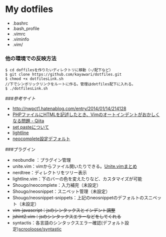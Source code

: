 # My dotfiles
* .bashrc
* .bash_profile
* .vimrc
* .viminfo
* .vim/

### 他の環境での反映方法
``` 
$ cd doffilesを作りたいディレクトリに移動（~/配下など）
$ git clone https://github.com/kayawari/dotfiles.git
$ chmod +x dotfilesLink.sh
//下でシンボリックリンクをルートに作る。管理はdotfiles配下に入れる。
$ ./dotfilesLink.sh 
```

###_参考サイト_
* http://nwpct1.hatenablog.com/entry/2014/01/14/214128
* [PHPファイルにHTMLを記述したとき、Vimのオートインデントがおかしくなる問題 - Qiita](http://qiita.com/hashiohiro/items/71a47061e91b61bbb189)
* [set pasteについて](http://qiita.com/quwa/items/019250dbca167985fe32)
* [lightline](https://github.com/itchyny/lightline.vim)
* [neocomplete設定デフォルト](https://github.com/Shougo/neocomplete.vim)

###プラグイン
* neobundle ：プラグイン管理
* unite.vim：vimからファイル開いたりできる。[Unite.vimまとめ](http://qiita.com/hide/items/77b9c1b0f29577d60397)
* nerdtree：ディレクトリをツリー表示
* lightline.vim：下のバーの色を変えたりなど、カスタマイズが可能
* Shougo/neocomplete：入力補完（未設定）
* Shougo/neosnippet：スニペット管理（未設定）
* Shougo/neosnippet-snippets：上記のneosnippetのデフォルトのスニペット（未設定）
* ~~vim-javascript：jsのシンタックスとインデント調整~~
* ~~jshint2.vim：jsのシンタックスエラーなどをしてくれる~~
* syntactis：各言語のシンタックスエラー確認(デフォルト設定)[scrooloose/syntastic](https://github.com/scrooloose/syntastic#settings)


